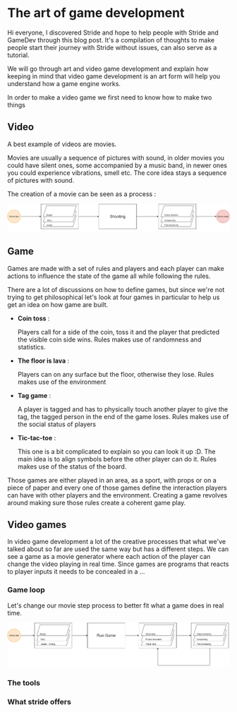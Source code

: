 # The art of game development

Hi everyone, I discovered Stride and hope to help people with Stride and GameDev through this blog post. It's a compilation of thoughts to make people start their journey with Stride without issues, can also serve as a tutorial.

We will go through art and video game development and explain how keeping in mind that video game development is an art form will help you understand how a game engine works.

In order to make a video game we first need to know how to make two things

## Video

A best example of videos are movies.

Movies are usually a sequence of pictures with sound, in older movies you could have silent ones, some accompanied by a music band, in newer ones you could experience vibrations, smell etc. The core idea stays a sequence of pictures with sound.

The creation of a movie can be seen as a process :

![image](movie.png)

<!-- 1. Concept :
    This is when the directors with some artists will lay down the story and the visual appearence of the movie. A lot of the physical assets of the movies will be created around that time by artists. These assets can be either buildings, structures, sculptures, paintings etc.

2. Shooting :
    After creating the concepts, the scenes are shot, sometimes in order, sometimes not. 3D effects can also be prepared at that moment depending the complexity of the project. This part of the process is aimed at creating a maximum of usable content for the next step...

3. Compositing :
    Once all the videos are shot, everything is brought together, selected and modified to be the closest to what the director originally envisionned. Special effects can be added, 3D effects and real life images can be merged together, colors can be changed etc. -->

## Game

Games are made with a set of rules and players and each player can make actions to influence the state of the game all while following the rules.

There are a lot of discussions on how to define games, but since we're not trying to get philosophical let's look at four games in particular to help us get an idea on how game are built.

* __Coin toss__ :

    Players call for a side of the coin, toss it and the player that predicted the visible coin side wins.
    Rules makes use of randomness and statistics.

* __The floor is lava__ :
  
    Players can on any surface but the floor, otherwise they lose.
    Rules makes use of the environment

* __Tag game__ :

    A player is tagged and has to physically touch another player to give the tag, the tagged person in the end of the game loses.
    Rules makes use of the social status of players

* __Tic-tac-toe__ :
  
    This one is a bit complicated to explain so you can look it up :D. The main idea is to align symbols before the other player can do it.
    Rules makes use of the status of the board.

Those games are either played in an area, as a sport, with props or on a piece of paper and every one of those games define the interaction players can have with other players and the environment.
Creating a game revolves around making sure those rules create a coherent game play.

## Video games

In video game development a lot of the creative processes that what we've talked about so far are used the same way but has a different steps.
We can see a game as a movie generator where each action of the player can change the video playing in real time. Since games are programs that reacts to player inputs it needs to be concealed in a ...

### Game loop

Let's change our movie step process to better fit what a game does in real time.

![video game](Game.png)

<!-- 1. Design, assets creation and game logic programming (this is where the game development happens)
2. Game Loop (this is where the game runs)
   1. Read player input
   2. Game logic
      1. Run scripts
      2. Run physics simulation
   3. Rendering
      1. Draw visible elements on the screen.
      2. Apply effects
      3. Post processing
   4. Repeat -->

### The tools

### What stride offers